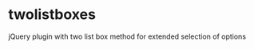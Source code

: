 twolistboxes
============

jQuery plugin with two list box method for extended selection of options
